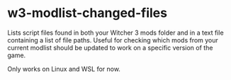 # w3-modlist-changed-files

Lists script files found in both your Witcher 3 mods folder and in a text file containing a list of file paths. Useful for checking which mods from your current modlist should be updated to work on a specific version of the game.

Only works on Linux and WSL for now.
